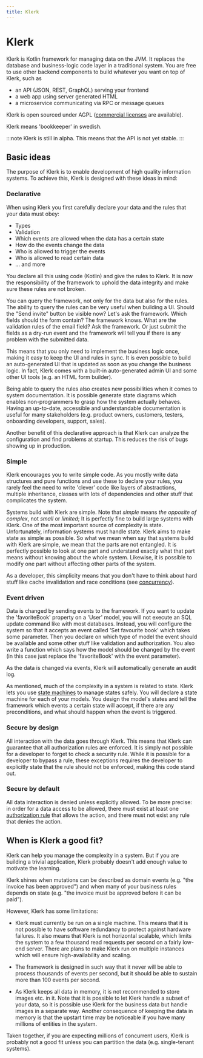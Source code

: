 ```yaml
---
title: Klerk
---
```


# Klerk

Klerk is Kotlin framework for managing data on the JVM. It replaces the database
and
business-logic code layer in a traditional system. You are free to use other backend components to build
whatever you want on top of Klerk, such as

* an API (JSON, REST, GraphQL) serving your frontend
* a web app using server generated HTML
* a microservice communicating via RPC or message queues

Klerk is open sourced under AGPL ([commercial licenses](commercial-licence) are available).

Klerk means 'bookkeeper' in swedish.

:::note
Klerk is still in alpha. This means that the API is not yet stable.
:::

## Basic ideas

The purpose of Klerk is to enable development of high quality information systems. To achieve this, Klerk is designed 
with these ideas in mind:

### Declarative

When using Klerk you first carefully declare your data and the rules that your data must obey:

* Types
* Validation
* Which events are allowed when the data has a certain state
* How do the events change the data
* Who is allowed to trigger the events
* Who is allowed to read certain data
* ... and more

You declare all this using code (Kotlin) and give the rules to Klerk.
It is now the responsibility of the framework to uphold the data integrity and make
sure these rules are not broken.

You can query the framework, not only for the data but also for the rules. The ability to query the rules can be
very useful when building a UI. Should the "Send invite" button be visible now? Let's ask the framework. Which fields
should the form contain? The framework knows. What are the validation rules of the email field? Ask the framework. Or
just submit the fields as a dry-run event and the framework will tell you if there is any problem with the submitted
data.

This means that you only need to implement the business logic once, making it easy to keep the UI and rules in
sync. It is even possible to build an auto-generated UI that is updated as soon as you change the business logic. In
fact, Klerk comes with a built-in auto-generated admin UI and some other UI tools (e.g. an HTML form builder).

Being able to query the rules also creates new possibilities when it comes to system documentation. It is possible
generate state diagrams which enables non-programmers to grasp how the system actually behaves. Having an up-to-date,
accessible and understandable documentation is useful for many stakeholders (e.g. product owners, customers, testers,
onboarding developers, support, sales).

Another benefit of this declarative approach is that Klerk can analyze the configuration and find
problems at startup. This reduces the risk of bugs showing up in production.

### Simple

Klerk encourages you to write simple code. As you mostly write data structures and pure functions and use these
to declare your rules, you rarely feel the need to write 'clever' code like layers of abstractions, multiple
inheritance, classes with lots of dependencies and other stuff that complicates the system.

Systems build with Klerk are simple. Note that _simple_ means _the opposite of complex_, not _small_ or _limited_; It is
perfectly fine to build large systems with Klerk. One of the most important source of complexity is state. 
Unfortunately, information systems must handle state.
Klerk aims to make state as simple as possible. So what we mean when say that systems build with Klerk are simple, we
mean that the parts are not entangled. It is perfectly possible to look at one part and understand exactly what
that part means without knowing about the whole system. Likewise, it is possible to modify one part without affecting
other parts of the system.

As a developer, this simplicity means that you don't have to think about hard stuff like cache invalidation and race
conditions (see [concurrency](/docs/advanced-topics/concurrency)).

### Event driven

Data is changed by sending events to the framework. If you want to update the 'favoriteBook' property on a
'User' model, you will not execute an SQL update command like with most databases. Instead, you will configure the
system
so that it accepts an event called 'Set favourite book' which takes some parameter. Then you declare on which type of
model
the event should be available and some other stuff like validation and authorization. You also write a function which
says how the model should be changed by the event (in this case just replace the 'favoriteBook' with the event
parameter).

As the data is changed via events, Klerk will automatically generate an audit log.

As mentioned, much of the complexity in a system is related to state. Klerk lets you use [state machines](https://en.wikipedia.org/wiki/Finite-state_machine) to manage states 
safely. You will declare a state machine for each of your models. You design the model's states and tell the framework
which events a certain state will accept, if there are any preconditions, and what should happen when the event is
triggered.

### Secure by design
All interaction with the data goes through Klerk. This means that Klerk can guarantee that all authorization rules are 
enforced. It is simply not possible for a developer to forget to check a security rule. While it is possible for a developer 
to bypass a rule, these exceptions requires the developer to explicitly state that the rule should not be enforced, making 
this code stand out.

### Secure by default
All data interaction is denied unless explicitly allowed. To be more precise: in order for a data access to be allowed, 
there must exist at least one [authorization rule](/docs/building-config/authorization) that allows the action, and 
there must not exist any rule that denies the action. 

## When is Klerk a good fit?

Klerk can help you manage the complexity in a system. But if you are building a trivial application, Klerk probably doesn't add enough value to motivate the learning. 

Klerk shines when mutations can be described as domain events (e.g. "the invoice has been approved") and
when many of your business rules depends on state (e.g. "the invoice must be approved before it can be paid").

However, Klerk has some limitations: 

* Klerk must currently be run on a single machine. This means that it is not possible to have software redundancy to protect against 
hardware failures. It also means that Klerk is not horizontal scalable, which limits the system to a few thousand read requests per 
second on a fairly low-end server. There are plans to 
make Klerk run on multiple instances which will ensure high-availability and scaling. 

* The framework is designed in such way that it never will be able to process thousands of events
  per second, but it should be able to sustain more than 100 events per second.

* As Klerk keeps all data in memory, it is not recommended to store images etc. in it. Note that it is possible to
let Klerk handle a subset of your data, so it is possible use Klerk for the business data but handle images in a separate way.
Another consequence of keeping the data in memory is that the upstart time may be noticeable if you have many millions 
of entities in the system.

Taken together, if you are expecting millions of concurrent users, Klerk is probably not a good fit unless you
can partition the data (e.g. single-tenant systems).
